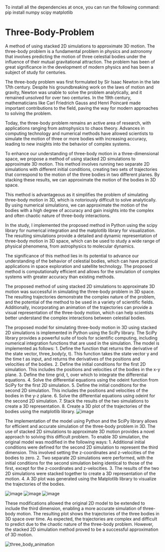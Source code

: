 To install all the dependencies at once, you can run the following command: pip install numpy scipy matplotlib

# Three-Body-Problem
A method of using stacked 2D simulations to approximate 3D motion.
The three-body problem is a fundamental problem in physics and astronomy that involves predicting the motion of three celestial bodies under the influence of their mutual gravitational attraction. The problem has been of great significance in the development of modern physics and has been a subject of study for centuries.

The three-body problem was first formulated by Sir Isaac Newton in the late 17th century. Despite his groundbreaking work on the laws of motion and gravity, Newton was unable to solve the problem analytically, and it remained unsolved for over two centuries. In the 19th century, mathematicians like Carl Friedrich Gauss and Henri Poincaré made important contributions to the field, paving the way for modern approaches to solving the problem.

Today, the three-body problem remains an active area of research, with applications ranging from astrophysics to chaos theory. Advances in computing technology and numerical methods have allowed scientists to simulate the motion of three or more bodies with increasing accuracy, leading to new insights into the behavior of complex systems.

To enhance our understanding of three-body motion in a three-dimensional space, we propose a method of using stacked 2D simulations to approximate 3D motion. This method involves running two separate 2D simulations with different initial conditions, creating two sets of trajectories that correspond to the motion of the three bodies in two different planes. By stacking these results, we can approximate the motion of the bodies in 3D space.

This method is advantageous as it simplifies the problem of simulating three-body motion in 3D, which is notoriously difficult to solve analytically. By using numerical simulations, we can approximate the motion of the bodies with a high degree of accuracy and gain insights into the complex and often chaotic nature of three-body interactions.

In the study, I implemented the proposed method in Python using the scipy library for numerical integration and the matplotlib library for visualization. The resulting simulations provide a detailed and dynamic representation of three-body motion in 3D space, which can be used to study a wide range of physical phenomena, from astrophysics to molecular dynamics.

The significance of this method lies in its potential to advance our understanding of the behavior of celestial bodies, which can have practical applications in space exploration and satellite technology. The proposed method is computationally efficient and allows for the simulation of complex systems with greater accuracy than existing methods.

The proposed method of using stacked 2D simulations to approximate 3D motion was successful in simulating the three-body problem in 3D space. The resulting trajectories demonstrate the complex nature of the problem, and the potential of the method to be used in a variety of scientific fields. Additionally, incorporating an animation of the trajectories can provide a visual representation of the three-body motion, which can help scientists better understand the complex interactions between celestial bodies.

The proposed model for simulating three-body motion in 3D using stacked 2D simulations is implemented in Python using the SciPy library. The SciPy library provides a powerful suite of tools for scientific computing, including numerical integration functions that are used in the simulation.
The model is implemented as follows:
    1. Define the function that returns the derivative of the state vector, three_body(y, t). This function takes the state vector y and the time t as input, and returns the derivatives of the positions and velocities of the bodies.
    2. Define the initial conditions for the first 2D simulation. This includes the positions and velocities of the bodies in the x-y plane.
    3. Define the time grid, t, over which to integrate the differential equations.
    4. Solve the differential equations using the odeint function from SciPy for the first 2D simulation.
    5. Define the initial conditions for the second 2D simulation. This includes the positions and velocities of the bodies in the y-z plane.
    6. Solve the differential equations using odeint for the second 2D simulation.
    7. Stack the results of the two simulations to create a 3D representation.
    8. Create a 3D plot of the trajectories of the bodies using the matplotlib library.
    ![image](https://user-images.githubusercontent.com/3180138/231890216-213ae756-b4a2-4a04-805a-ad36032ec2b3.png)


The implementation of the model using Python and the SciPy library allows for efficient and accurate simulation of the three-body problem in 3D. The use of stacked 2D simulations to approximate 3D motion provides a novel approach to solving this difficult problem.
To enable 3D simulation, the original model was modified in the following ways:
    1. Additional initial conditions were defined for the second 2D simulation to represent the third dimension. This involved setting the z-coordinates and z-velocities of the bodies to zero.
    2. Two separate 2D simulations were performed, with the initial conditions for the second simulation being identical to those of the first, except for the z-coordinates and z-velocities.
    3. The results of the two 2D simulations were stacked together to create a 3D representation of the motion.
    4. A 3D plot was generated using the Matplotlib library to visualize the trajectories of the bodies.
    
   ![image](https://user-images.githubusercontent.com/3180138/231890314-311d14fa-b19a-49c4-9a0c-e2f14b5c900e.png)
   ![image](https://user-images.githubusercontent.com/3180138/231890344-f254f8d6-dbce-4099-9594-c71db7957568.png)
   ![image](https://user-images.githubusercontent.com/3180138/231890397-24d04ab3-7ec6-471f-acb0-6a4b5d4ea37f.png)

These modifications allowed the original 2D model to be extended to include the third dimension, enabling a more accurate simulation of three-body motion.
The resulting plot shows the trajectories of the three bodies in 3D space over time. As expected, the trajectories are complex and difficult to predict due to the chaotic nature of the three-body problem. However, the stacked 2D simulation method proved to be a successful approximation of 3D motion.

![three_body_animation](https://user-images.githubusercontent.com/3180138/231890630-269bba20-bae5-45ef-b6a4-522dca8dc0a9.gif)
